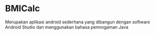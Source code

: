 # BMICalc
Merupakan aplikasi android sederhana yang dibangun dengan software Android Studio dan menggunakan bahasa pemrogaman Java
